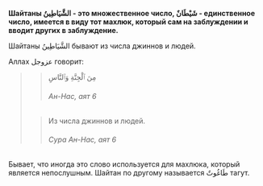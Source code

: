 **Шайтаны الشَّيَاطِينُ - это множественное число, شَيْطَانٌ - единственное число, имеется
в виду тот махлюк, который сам на заблуждении и вводит других в
заблуждение.** 

Шайтаны الشَّيَاطِينُ бывают из числа джиннов и людей. 

Аллах عزوجل говорит:

>> مِنَ ٱلْجِنَّةِ وَٱلنَّاسِ
>>
>> ###### Ан-Нас, аят 6
>
>> Из числа джиннов и людей.
>>
>> ###### Сура Ан-Нас, аят 6

Бывает, что иногда это слово используется для махлюка, который является
непослушным. Шайтан по другому называется طَاغُوتٌ тагут. 